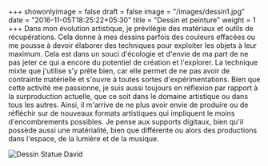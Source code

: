 +++
showonlyimage = false
draft = false
image = "/images/dessin1.jpg"
date = "2016-11-05T18:25:22+05:30"
title = "Dessin et peinture"
weight = 1
+++
Dans mon évolution artistique, je prévilégie des matériaux et outils de récupérations. Cela donne à mes dessins parfois des couleurs effacées ou me pousse à devoir élaborer des techniques pour exploiter les objets à leur maximum. Cela est dans un souci d'écologie et d'envie de ma part de ne pas jeter ce qui a encore du potentiel de création et l'explorer. La technique mixte que j'utilise s'y prête bien, car elle permet de ne pas avoir de contrainte matérielle et s'ouvre à toutes sortes d'expérimentations.
Bien que cette activité me passionne, je suis aussi toujours en réflexion par rapport à la surproduction actuelle, que ce soit dans le domaine artistique ou dans tous les autres. Ainsi, il m'arrive de ne plus avoir envie de produire ou de réfléchir sur de nouveaux formats artistiques qui impliquent le moins d'encombrements possibles. Je pense aux supports digitaux, bien qu'il possède aussi une matérialité, bien que différente ou alors des productions dans l'espace, de la lumière et de la musique.
 

![Dessin Statue David](/images/dessin2.jpg "Dessin Statue David")


